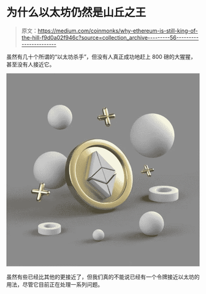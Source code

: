 # 为什么以太坊仍然是山丘之王

> 原文：<https://medium.com/coinmonks/why-ethereum-is-still-king-of-the-hill-f9d0a02f946c?source=collection_archive---------56----------------------->

虽然有几十个所谓的“以太坊杀手”，但没有人真正成功地赶上 800 磅的大猩猩，甚至没有人接近它。

![](img/9788db4451687e1d951fdf9cb0524ee2.png)

虽然有些已经比其他的更接近了，但我们真的不能说已经有一个令牌接近以太坊的用法，尽管它目前正在处理一系列问题。